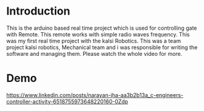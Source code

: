 # Introduction
This is the arduino based real time project which is used for controlling gate with Remote. This remote works with simple radio waves frequency. This was my first real time project with the kalsi Robotics.
This was a team project kalsi robotics, Mechanical team and i was responsible for writing the software and managing them. Please watch the whole video for more.

# Demo
https://www.linkedin.com/posts/narayan-jha-aa3b2b13a_c-engineers-controller-activity-6518755973648220160-0Zdp
